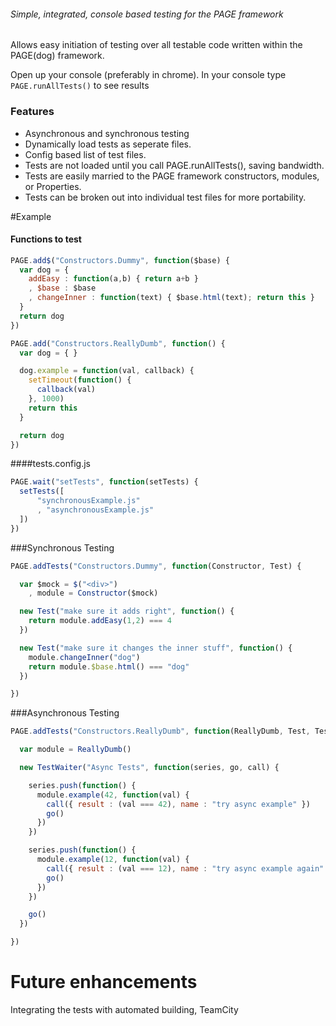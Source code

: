 ###### Simple, integrated, console based testing for the PAGE framework ######

Allows easy initiation of testing over all testable code written within the PAGE(dog) framework.

Open up your console (preferably in chrome). In your console type ```PAGE.runAllTests()``` to see results

###    Features
+ Asynchronous and synchronous testing
+ Dynamically load tests as seperate files.
+ Config based list of test files.
+ Tests are not loaded until you call PAGE.runAllTests(), saving bandwidth. 
+ Tests are easily married to the PAGE framework constructors, modules, or Properties.
+ Tests can be broken out into individual test files for more portability.


#Example
####   Functions to test
```Javascript
PAGE.add$("Constructors.Dummy", function($base) {
  var dog = {
    addEasy : function(a,b) { return a+b }
    , $base : $base
    , changeInner : function(text) { $base.html(text); return this }
  }
  return dog
})

PAGE.add("Constructors.ReallyDumb", function() {
  var dog = { }

  dog.example = function(val, callback) {
    setTimeout(function() {
      callback(val)
    }, 1000)
    return this
  }

  return dog
})

```

####tests.config.js

```JavaScript
PAGE.wait("setTests", function(setTests) {
  setTests([
      "synchronousExample.js"
      , "asynchronousExample.js"
  ])
})
```

###Synchronous Testing

```JavaScript
PAGE.addTests("Constructors.Dummy", function(Constructor, Test) {

  var $mock = $("<div>")
    , module = Constructor($mock)

  new Test("make sure it adds right", function() {
    return module.addEasy(1,2) === 4
  })

  new Test("make sure it changes the inner stuff", function() {
    module.changeInner("dog")
    return module.$base.html() === "dog"
  })

})
```

###Asynchronous Testing

```JavaScript
PAGE.addTests("Constructors.ReallyDumb", function(ReallyDumb, Test, TestWaiter) {

  var module = ReallyDumb()

  new TestWaiter("Async Tests", function(series, go, call) {

    series.push(function() {
      module.example(42, function(val) {
        call({ result : (val === 42), name : "try async example" })
        go()
      })
    })

    series.push(function() {
      module.example(12, function(val) {
        call({ result : (val === 12), name : "try async example again" })
        go()
      })
    })

    go()
  })

})
```
#    Future enhancements
Integrating the tests with automated building, TeamCity
